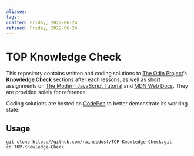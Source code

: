 ```yaml
---
aliases: 
tags: 
crafted: Friday, 2022-06-24
refined: Friday, 2022-06-24
---
```


# TOP Knowledge Check

This repository contains written and coding solutions to [The Odin Project](https://www.theodinproject.com/)‘s **Knowledge Check** sections after each lessons, as well as short assignments on [The Modern JavaScript Tutorial](https://javascript.info/) and [MDN Web Docs](https://developer.mozilla.org/en-US/). They are provided solely for reference.

Coding solutions are hosted on [CodePen](https://codepen.io/) to better demonstrate its working state.

## Usage

```
git clone https://github.com/raineedust/TOP-Knowledge-Check.git
cd TOP-Knowledge-Check
```
